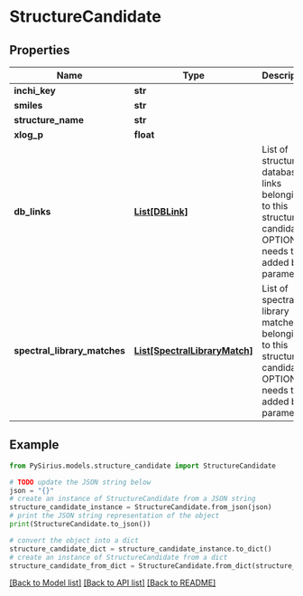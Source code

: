 # StructureCandidate


## Properties

Name | Type | Description | Notes
------------ | ------------- | ------------- | -------------
**inchi_key** | **str** |  | [optional] 
**smiles** | **str** |  | [optional] 
**structure_name** | **str** |  | [optional] 
**xlog_p** | **float** |  | [optional] 
**db_links** | [**List[DBLink]**](DBLink.md) | List of structure database links belonging to this structure candidate  OPTIONAL: needs to be added by parameter | [optional] 
**spectral_library_matches** | [**List[SpectralLibraryMatch]**](SpectralLibraryMatch.md) | List of spectral library matches belonging to this structure candidate  OPTIONAL: needs to be added by parameter | [optional] 

## Example

```python
from PySirius.models.structure_candidate import StructureCandidate

# TODO update the JSON string below
json = "{}"
# create an instance of StructureCandidate from a JSON string
structure_candidate_instance = StructureCandidate.from_json(json)
# print the JSON string representation of the object
print(StructureCandidate.to_json())

# convert the object into a dict
structure_candidate_dict = structure_candidate_instance.to_dict()
# create an instance of StructureCandidate from a dict
structure_candidate_from_dict = StructureCandidate.from_dict(structure_candidate_dict)
```
[[Back to Model list]](../README.md#documentation-for-models) [[Back to API list]](../README.md#documentation-for-api-endpoints) [[Back to README]](../README.md)


